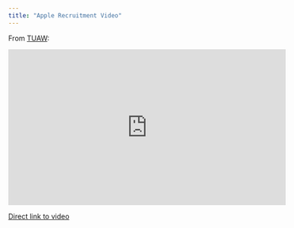 ```yaml
---
title: "Apple Recruitment Video"
---
```

<p>From <a href="http://www.tuaw.com/2012/07/16/apple-recruitment-video-takes-us-inside-infinite-loop/">TUAW</a>:</p>
<p><iframe width="560" height="315" src="http://www.youtube.com/embed/A7HVt3xgTn4" frameborder="0" allowfullscreen></iframe></p>
<p><a href="http://youtu.be/A7HVt3xgTn4">Direct link to video</a></p>

